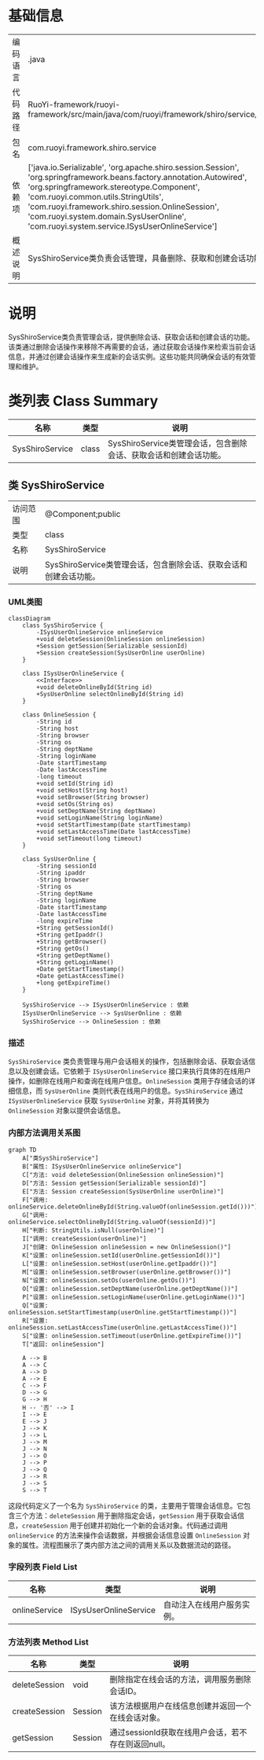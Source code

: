 # 基础信息

|      |      |
|------|------|
| 编码语言 | .java |
| 代码路径 | RuoYi-framework/ruoyi-framework/src/main/java/com/ruoyi/framework/shiro/service/SysShiroService.java |
| 包名 | com.ruoyi.framework.shiro.service |
| 依赖项 | ['java.io.Serializable', 'org.apache.shiro.session.Session', 'org.springframework.beans.factory.annotation.Autowired', 'org.springframework.stereotype.Component', 'com.ruoyi.common.utils.StringUtils', 'com.ruoyi.framework.shiro.session.OnlineSession', 'com.ruoyi.system.domain.SysUserOnline', 'com.ruoyi.system.service.ISysUserOnlineService'] |
| 概述说明 | SysShiroService类负责会话管理，具备删除、获取和创建会话功能。 |

# 说明

SysShiroService类负责管理会话，提供删除会话、获取会话和创建会话的功能。该类通过删除会话操作来移除不再需要的会话，通过获取会话操作来检索当前会话信息，并通过创建会话操作来生成新的会话实例。这些功能共同确保会话的有效管理和维护。

# 类列表 Class Summary

| 名称   | 类型  | 说明 |
|-------|------|-------------|
| SysShiroService | class | SysShiroService类管理会话，包含删除会话、获取会话和创建会话功能。 |



## 类 SysShiroService

|      |      |
|------|------|
| 访问范围 | @Component;public |
| 类型 | class |
| 名称 | SysShiroService |
| 说明 | SysShiroService类管理会话，包含删除会话、获取会话和创建会话功能。 |


### UML类图

```mermaid
classDiagram
    class SysShiroService {
        -ISysUserOnlineService onlineService
        +void deleteSession(OnlineSession onlineSession)
        +Session getSession(Serializable sessionId)
        +Session createSession(SysUserOnline userOnline)
    }

    class ISysUserOnlineService {
        <<Interface>>
        +void deleteOnlineById(String id)
        +SysUserOnline selectOnlineById(String id)
    }

    class OnlineSession {
        -String id
        -String host
        -String browser
        -String os
        -String deptName
        -String loginName
        -Date startTimestamp
        -Date lastAccessTime
        -long timeout
        +void setId(String id)
        +void setHost(String host)
        +void setBrowser(String browser)
        +void setOs(String os)
        +void setDeptName(String deptName)
        +void setLoginName(String loginName)
        +void setStartTimestamp(Date startTimestamp)
        +void setLastAccessTime(Date lastAccessTime)
        +void setTimeout(long timeout)
    }

    class SysUserOnline {
        -String sessionId
        -String ipaddr
        -String browser
        -String os
        -String deptName
        -String loginName
        -Date startTimestamp
        -Date lastAccessTime
        -long expireTime
        +String getSessionId()
        +String getIpaddr()
        +String getBrowser()
        +String getOs()
        +String getDeptName()
        +String getLoginName()
        +Date getStartTimestamp()
        +Date getLastAccessTime()
        +long getExpireTime()
    }

    SysShiroService --> ISysUserOnlineService : 依赖
    ISysUserOnlineService --> SysUserOnline : 依赖
    SysShiroService --> OnlineSession : 依赖
```

### 描述
`SysShiroService` 类负责管理与用户会话相关的操作，包括删除会话、获取会话信息以及创建会话。它依赖于 `ISysUserOnlineService` 接口来执行具体的在线用户操作，如删除在线用户和查询在线用户信息。`OnlineSession` 类用于存储会话的详细信息，而 `SysUserOnline` 类则代表在线用户的信息。`SysShiroService` 通过 `ISysUserOnlineService` 获取 `SysUserOnline` 对象，并将其转换为 `OnlineSession` 对象以提供会话信息。


### 内部方法调用关系图

```mermaid
graph TD
    A["类SysShiroService"]
    B["属性: ISysUserOnlineService onlineService"]
    C["方法: void deleteSession(OnlineSession onlineSession)"]
    D["方法: Session getSession(Serializable sessionId)"]
    E["方法: Session createSession(SysUserOnline userOnline)"]
    F["调用: onlineService.deleteOnlineById(String.valueOf(onlineSession.getId()))"]
    G["调用: onlineService.selectOnlineById(String.valueOf(sessionId))"]
    H["判断: StringUtils.isNull(userOnline)"]
    I["调用: createSession(userOnline)"]
    J["创建: OnlineSession onlineSession = new OnlineSession()"]
    K["设置: onlineSession.setId(userOnline.getSessionId())"]
    L["设置: onlineSession.setHost(userOnline.getIpaddr())"]
    M["设置: onlineSession.setBrowser(userOnline.getBrowser())"]
    N["设置: onlineSession.setOs(userOnline.getOs())"]
    O["设置: onlineSession.setDeptName(userOnline.getDeptName())"]
    P["设置: onlineSession.setLoginName(userOnline.getLoginName())"]
    Q["设置: onlineSession.setStartTimestamp(userOnline.getStartTimestamp())"]
    R["设置: onlineSession.setLastAccessTime(userOnline.getLastAccessTime())"]
    S["设置: onlineSession.setTimeout(userOnline.getExpireTime())"]
    T["返回: onlineSession"]

    A --> B
    A --> C
    A --> D
    A --> E
    C --> F
    D --> G
    G --> H
    H -- '否' --> I
    I --> E
    E --> J
    J --> K
    J --> L
    J --> M
    J --> N
    J --> O
    J --> P
    J --> Q
    J --> R
    J --> S
    S --> T
```

这段代码定义了一个名为 `SysShiroService` 的类，主要用于管理会话信息。它包含三个方法：`deleteSession` 用于删除指定会话，`getSession` 用于获取会话信息，`createSession` 用于创建并初始化一个新的会话对象。代码通过调用 `onlineService` 的方法来操作会话数据，并根据会话信息设置 `OnlineSession` 对象的属性。流程图展示了类内部方法之间的调用关系以及数据流动的路径。

### 字段列表 Field List

| 名称  | 类型  | 说明 |
|-------|-------|------|
| onlineService | ISysUserOnlineService | 自动注入在线用户服务实例。 |

### 方法列表 Method List

| 名称  | 类型  | 说明 |
|-------|-------|------|
| deleteSession | void | 删除指定在线会话的方法，调用服务删除会话ID。 |
| createSession | Session | 该方法根据用户在线信息创建并返回一个在线会话对象。 |
| getSession | Session | 通过sessionId获取在线用户会话，若不存在则返回null。 |




